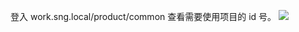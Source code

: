 登入 work.sng.local/product/common 查看需要使用项目的 id 号。
![](http://imgcache.tce.fsphere.cn/static/main.qcloudimg.com/raw/53ef97175896792b2ddfb79d3928070a.png)